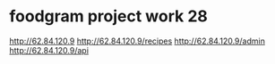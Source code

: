 # foodgram project work 28
http://62.84.120.9
http://62.84.120.9/recipes
http://62.84.120.9/admin
http://62.84.120.9/api
